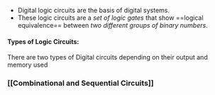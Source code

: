 - Digital logic circuits are the basis of digital systems.
- These logic circuits are a *set of logic gates* that show ==logical equivalence== between *two different groups of binary numbers*. 
#### Types of Logic Circuits: 
There are two types of Digital circuits depending on their output and memory used
### [[Combinational and Sequential Circuits]]